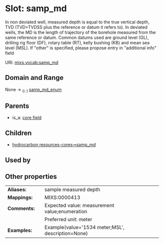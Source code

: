 
# Slot: samp_md


In non deviated well, measured depth is equal to the true vertical depth, TVD (TVD=TVDSS plus the reference or datum it refers to). In deviated wells, the MD is the length of trajectory of the borehole measured from the same reference or datum. Common datums used are ground level (GL), drilling rig floor (DF), rotary table (RT), kelly bushing (KB) and mean sea level (MSL). If "other" is specified, please propose entry in "additional info" field

URI: [mixs.vocab:samp_md](https://w3id.org/mixs/vocab/samp_md)


## Domain and Range

None &#8594;  <sub>0..1</sub> [samp_md_enum](samp_md_enum.md)

## Parents

 *  is_a: [core field](core_field.md)

## Children

 *  [hydrocarbon resources-cores➞samp_md](hydrocarbon_resources_cores_samp_md.md)

## Used by


## Other properties

|  |  |  |
| --- | --- | --- |
| **Aliases:** | | sample measured depth |
| **Mappings:** | | MIXS:0000413 |
| **Comments:** | | Expected value: measurement value;enumeration |
|  | | Preferred unit: meter |
| **Examples:** | | Example(value='1534 meter;MSL', description=None) |

